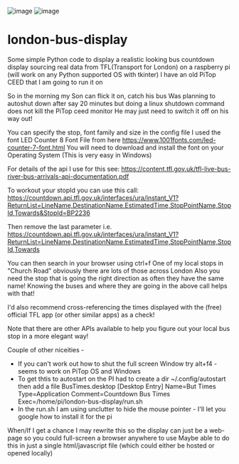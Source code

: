 
![image](https://github.com/nigelthesquirrel/london-bus-display/assets/65233876/f4a0e7e1-e65c-44e3-9c35-0148c4109ceb)
![image](https://github.com/nigelthesquirrel/london-bus-display/assets/65233876/87c92b91-0f73-47ab-bff4-cc1c69a4b218)


# london-bus-display
Some simple Python code to display a realistic looking bus countdown display sourcing real data from TFL(Transport for London) on a raspberry pi (will work on any Python supported OS with tkinter)
I have an old PiTop CEED that I am going to run it on

So in the morning my Son can flick it on, catch his bus 
Was planning to autoshut down after say 20 minutes but doing a linux shutdown command does not kill the PiTop ceed monitor
He may just need to switch it off on his way out!

You can specify the stop, font family and size in the config file
I used the font LED Counter 8 Font File from here https://www.1001fonts.com/led-counter-7-font.html
You will need to download and install the font on your Operating System (This is very easy in Windows)

For details of the api I use for this see: https://content.tfl.gov.uk/tfl-live-bus-river-bus-arrivals-api-documentation.pdf

To workout your stopId you can use this call:
https://countdown.api.tfl.gov.uk/interfaces/ura/instant_V1?ReturnList=LineName,DestinationName,EstimatedTime,StopPointName,StopId,Towards&StopId=BP2236

Then remove the last parameter i.e.
https://countdown.api.tfl.gov.uk/interfaces/ura/instant_V1?ReturnList=LineName,DestinationName,EstimatedTime,StopPointName,StopId,Towards

You can then search in your browser using ctrl+f
One of my local stops in "Church Road" obviously there are lots of those across London
Also you need the stop that is going the right direction as often they have the same name!
Knowing the buses and where they are going in the above call helps with that!

I'd also recommend cross-referencing the times displayed with the (free) official TFL app (or other similar apps)  as a check!

Note that there are other APIs available to help you figure out your local bus stop in a more elegant way!

Couple of other niceities - 
* If you can't work out how to shut the full screen Window try alt+f4 - seems to work on PiTop OS and Windows
* To get thtis to autostart on the PI had to create a dir ~/.config/autostart then add a file BusTimes.desktop
  [Desktop Entry]
  Name=But Times
  Type=Application
  Comment=Countdown Bus Times
  Exec=/home/pi/london-bus-display/run.sh
* In the run.sh I am using unclutter to hide the mouse pointer - I'll let you google how to install it for the pi

When/If I get a chance I may rewrite this so the display can just be a web-page so you could full-screen a browser anywhere to use
Maybe able to do this in just a single html/javascript file (which could either be hosted or opened locally)
